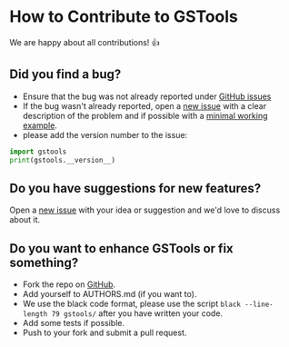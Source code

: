 # How to Contribute to GSTools

We are happy about all contributions! :thumbsup:


## Did you find a bug?

- Ensure that the bug was not already reported under
[GitHub issues](https://github.com/GeoStat-Framework/GSTools/issues)
- If the bug wasn't already reported, open a
[new issue](https://github.com/GeoStat-Framework/GSTools/issues) with a clear
description of the problem and if possible with a
[minimal working example](https://en.wikipedia.org/wiki/Minimal_working_example).
- please add the version number to the issue:

```python
import gstools
print(gstools.__version__)
```


## Do you have suggestions for new features?

Open a [new issue](https://github.com/GeoStat-Framework/GSTools/issues)
with your idea or suggestion and we'd love to discuss about it.
 

## Do you want to enhance GSTools or fix something?

- Fork the repo on [GitHub](https://github.com/GeoStat-Framework/GSTools).
- Add yourself to AUTHORS.md (if you want to).
- We use the black code format, please use the script `black --line-length 79 gstools/` after you have written your code.
- Add some tests if possible.
- Push to your fork and submit a pull request.
